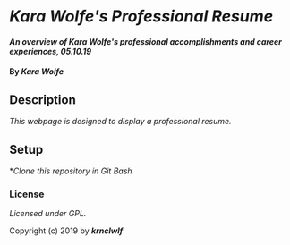 # _Kara Wolfe's Professional Resume_

#### _An overview of Kara Wolfe's professional accomplishments and career experiences, 05.10.19_

#### By _**Kara Wolfe**_

## Description

_This webpage is designed to display a professional resume._

## Setup

*_Clone this repository in Git Bash_

### License

*Licensed under GPL.*

Copyright (c) 2019 by **_krnclwlf_**
